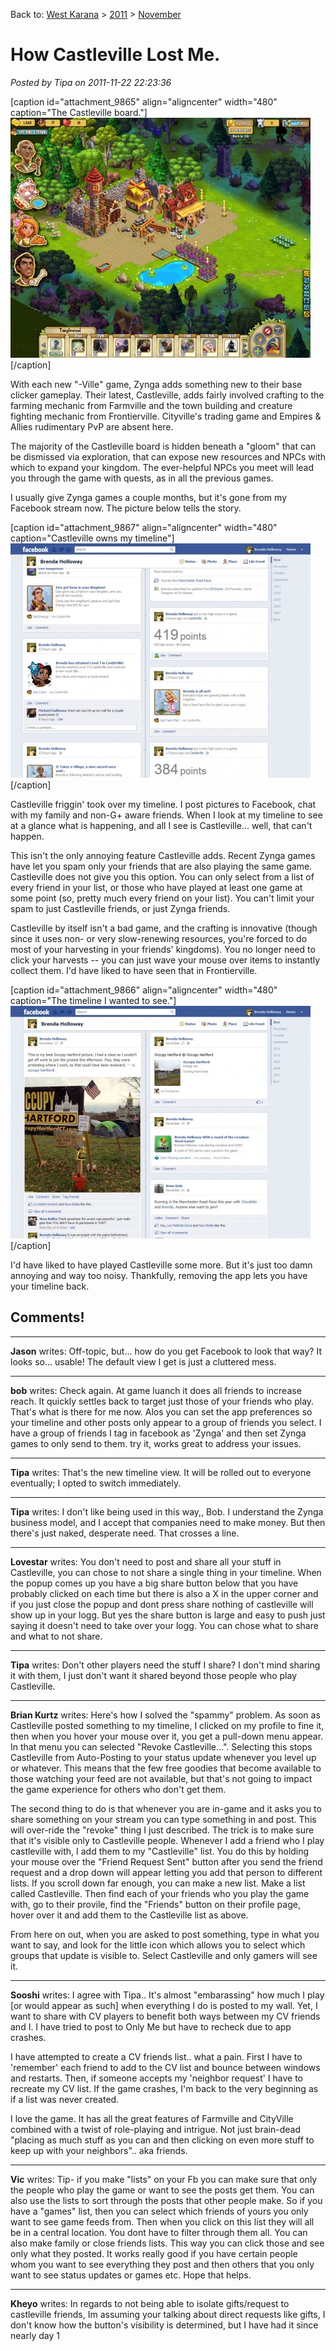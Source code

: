 Back to: [West Karana](/posts/westkarana.md) > [2011](/posts/2011/westkarana.md) > [November](./westkarana.md)
# How Castleville Lost Me.

*Posted by Tipa on 2011-11-22 22:23:36*

[caption id="attachment\_9865" align="aligncenter" width="480" caption="The Castleville board."][![](../../../uploads/2011/11/Fullscreen-capture-11192011-93944-AM-480x384.jpg "The Castleville board.")](../../../uploads/2011/11/Fullscreen-capture-11192011-93944-AM.jpg)[/caption]

With each new "-Ville" game, Zynga adds something new to their base clicker gameplay. Their latest, Castleville, adds fairly involved crafting to the farming mechanic from Farmville and the town building and creature fighting mechanic from Frontierville. Cityville's trading game and Empires & Allies rudimentary PvP are absent here.

The majority of the Castleville board is hidden beneath a "gloom" that can be dismissed via exploration, that can expose new resources and NPCs with which to expand your kingdom. The ever-helpful NPCs you meet will lead you through the game with quests, as in all the previous games.

I usually give Zynga games a couple months, but it's gone from my Facebook stream now. The picture below tells the story.

[caption id="attachment\_9867" align="aligncenter" width="480" caption="Castleville owns my timeline"][![](../../../uploads/2011/11/Fullscreen-capture-11222011-94212-PM-480x375.jpg "Castleville owns my timeline")](../../../uploads/2011/11/Fullscreen-capture-11222011-94212-PM.jpg)[/caption]

Castleville friggin' took over my timeline. I post pictures to Facebook, chat with my family and non-G+ aware friends. When I look at my timeline to see at a glance what is happening, and all I see is Castleville... well, that can't happen.

This isn't the only annoying feature Castleville adds. Recent Zynga games have let you spam only your friends that are also playing the same game. Castleville does not give you this option. You can only select from a list of every friend in your list, or those who have played at least one game at some point (so, pretty much every friend on your list). You can't limit your spam to just Castleville friends, or just Zynga friends.

Castleville by itself isn't a bad game, and the crafting is innovative (though since it uses non- or very slow-renewing resources, you're forced to do most of your harvesting in your friends' kingdoms). You no longer need to click your harvests -- you can just wave your mouse over items to instantly collect them. I'd have liked to have seen that in Frontierville.

[caption id="attachment\_9866" align="aligncenter" width="480" caption="The timeline I wanted to see."][![](../../../uploads/2011/11/Fullscreen-capture-11222011-94446-PM-480x372.jpg "The timeline I wanted to see.")](../../../uploads/2011/11/Fullscreen-capture-11222011-94446-PM.jpg)[/caption]

I'd have liked to have played Castleville some more. But it's just too damn annoying and way too noisy. Thankfully, removing the app lets you have your timeline back.
## Comments!

---

**Jason** writes: Off-topic, but... how do you get Facebook to look that way? It looks so... usable! The default view I get is just a cluttered mess.

---

**bob** writes: Check again. At game luanch it does all friends to increase reach. It quickly settles back to target just those of your friends who play. That's what is there for me now. Alos you can set the app preferences so your timeline and other posts only appear to a group of friends you select. I have a group of friends I tag in facebook as 'Zynga' and then set Zynga games to only send to them. try it, works great to address your issues.

---

**Tipa** writes: That's the new timeline view. It will be rolled out to everyone eventually; I opted to switch immediately.

---

**Tipa** writes: I don't like being used in this way,, Bob. I understand the Zynga business model, and I accept that companies need to make money. But then there's just naked, desperate need. That crosses a line.

---

**Lovestar** writes: You don't need to post and share all your stuff in Castleville, you can chose to not share a single thing in your timeline. When the popup comes up you have a big share button below that you have probably clicked on each time but there is also a X in the upper corner and if you just close the popup and dont press share nothing of castleville will show up in your logg. But yes the share button is large and easy to push just saying it doesn't need to take over your logg. You can chose what to share and what to not share.

---

**Tipa** writes: Don't other players need the stuff I share? I don't mind sharing it with them, I just don't want it shared beyond those people who play Castleville.

---

**Brian Kurtz** writes: Here's how I solved the "spammy" problem. As soon as Castleville posted something to my timeline, I clicked on my profile to fine it, then when you hover your mouse over it, you get a pull-down menu appear. In that menu you can selected "Revoke Castleville...". Selecting this stops Castleville from Auto-Posting to your status update whenever you level up or whatever. This means that the few free goodies that become available to those watching your feed are not available, but that's not going to impact the game experience for others who don't get them.

The second thing to do is that whenever you are in-game and it asks you to share something on your stream you can type something in and post. This will over-ride the "revoke" thing I just described. The trick is to make sure that it's visible only to Castleville people. Whenever I add a friend who I play castleville with, I add them to my "Castleville" list. You do this by holding your mouse over the "Friend Request Sent" button after you send the friend request and a drop down will appear letting you add that person to different lists. If you scroll down far enough, you can make a new list. Make a list called Castleville. Then find each of your friends who you play the game with, go to their provile, find the "Friends" button on their profile page, hover over it and add them to the Castleville list as above.

From here on out, when you are asked to post something, type in what you want to say, and look for the little icon which allows you to select which groups that update is visible to. Select Castleville and only gamers will see it.

---

**Sooshi** writes: I agree with Tipa.. It's almost "embarassing" how much I play [or would appear as such] when everything I do is posted to my wall. Yet, I want to share with CV players to benefit both ways between my CV friends and I. I have tried to post to Only Me but have to recheck due to app crashes.

I have attempted to create a CV friends list.. what a pain. First I have to 'remember' each friend to add to the CV list and bounce between windows and restarts. Then, if someone accepts my 'neighbor request' I have to recreate my CV list. If the game crashes, I'm back to the very beginning as if a list was never created.

I love the game. It has all the great features of Farmville and CityVille combined with a twist of role-playing and intrigue. Not just brain-dead "placing as much stuff as you can and then clicking on even more stuff to keep up with your neighbors".. aka friends.

---

**Vic** writes: Tip- if you make "lists" on your Fb you can make sure that only the people who play the game or want to see the posts get them. You can also use the lists to sort through the posts that other people make. So if you have a "games" list, then you can select which friends of yours you only want to see game feeds from. Then when you click on this list they will all be in a central location. You dont have to filter through them all. You can also make family or close friends lists. This way you can click those and see only what they posted. It works really good if you have certain people whom you want to see everything they post and then others that you only want to see status updates or games etc. Hope that helps.

---

**Kheyo** writes: In regards to not being able to isolate gifts/request to castleville friends, Im assuming your talking about direct requests like gifts, I don't know how the button's visibility is determined, but I have had it since nearly day 1

